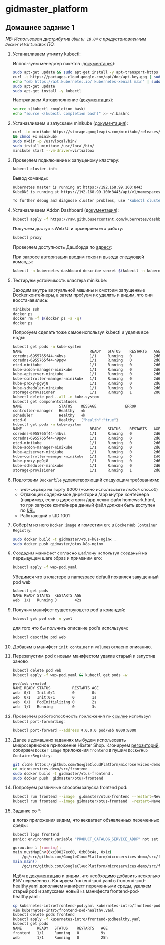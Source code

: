 # gidmaster_platform

## Домашнее задание 1

*NB: Использован дистрибутив `Ubuntu 18.04` с предустановленным `Docker` и `VirtualBox` ПО.*

1. Устанавливаем утилиту kubectl:

    Используем менеджер пакетов ([документация](https://kubernetes.io/docs/tasks/tools/install-kubectl/)):

    ```bash
    sudo apt-get update && sudo apt-get install -y apt-transport-https
    curl -s https://packages.cloud.google.com/apt/doc/apt-key.gpg | sudo apt-key add -
    echo "deb https://apt.kubernetes.io/ kubernetes-xenial main" | sudo tee -a /etc/apt/sources.list.d/kubernetes.list
    sudo apt-get update
    sudo apt-get install -y kubectl
    ```

    Настраиваем Автодополнение ([документация](https://kubernetes.io/docs/reference/kubectl/cheatsheet/#kubectl-autocomplete)):

    ```bash
    source <(kubectl completion bash)
    echo "source <(kubectl completion bash)" >> ~/.bashrc
    ```

2. Устанавливаем и запускаем minikube ([документация](https://kubernetes.io/docs/tasks/tools/install-minikube/)):

    ```bash
    curl -Lo minikube https://storage.googleapis.com/minikube/releases/latest/minikube-linux-amd64 \
    && chmod +x minikube
    sudo mkdir -p /usr/local/bin/
    sudo install minikube /usr/local/bin/
    minikube start --vm-driver=virtualbox
    ```

3. Проверяем подключение к запущеному кластеру:

    ```bash
    kubectl cluster-info
    ```

    Вывод команды:

    ```bash
    Kubernetes master is running at https://192.168.99.100:8443
    KubeDNS is running at https://192.168.99.100:8443/api/v1/namespaces/kube-system/services/kube-dns:dns/proxy

    To further debug and diagnose cluster problems, use 'kubectl cluster-info dump'.
    ```

4. Устанавливаем Addon Dashboard ([документация](https://kubernetes.io/docs/tasks/access-application-cluster/web-ui-dashboard/)):

    ```bash
    kubectl apply -f https://raw.githubusercontent.com/kubernetes/dashboard/v2.0.0-beta8/aio/deploy/recommended.yaml
    ```

    Получаем доступ к Web UI и проверяем его работу:

    ```bash
    kubectl proxy
    ```

    Проверяем доступность Дашборда по [адресу](http://localhost:8001/api/v1/namespaces/kubernetes-dashboard/services/https:kubernetes-dashboard:/proxy/):

    При запросе авторизации вводим токен и вывода следующей команды:

    ```bash
    kubectl -n kubernetes-dashboard describe secret $(kubectl -n kubernetes-dashboard get secret | grep admin-user | awk '{print $1}')
    ```

5. Тестируем устойчивость кластера minikube:

    Заходим внутрь виртуальной машины и смотрим запущенные Docker контейнеры, а затем пробуем их удалить и видим, что они восстанавились:

    ```bash
    minikube ssh
    docker ps
    docker rm -f $(docker ps -a -q)
    docker ps
    ```

    Попробуем сделать тоже самое используя kubectl и удалив все ноды:

    ```bash
    kubectl get pods -n kube-system
    NAME                               READY   STATUS    RESTARTS   AGE
    coredns-6955765f44-h4bvs           1/1     Running   0          2d6h
    coredns-6955765f44-h9pqw           1/1     Running   0          2d6h
    etcd-minikube                      1/1     Running   0          2d6h
    kube-addon-manager-minikube        1/1     Running   0          2d6h
    kube-apiserver-minikube            1/1     Running   0          2d6h
    kube-controller-manager-minikube   1/1     Running   0          2d6h
    kube-proxy-pg9j8                   1/1     Running   0          2d6h
    kube-scheduler-minikube            1/1     Running   0          2d6h
    storage-provisioner                1/1     Running   1          2d6h
    kubectl delete pod --all -n kube-system
    kubectl get componentstatuses
    NAME                 STATUS    MESSAGE             ERROR
    controller-manager   Healthy   ok
    scheduler            Healthy   ok
    etcd-0               Healthy   {"health":"true"}  
    kubectl get pods -n kube-system
    NAME                               READY   STATUS    RESTARTS   AGE
    coredns-6955765f44-h4bvs           1/1     Running   0          2d6h
    coredns-6955765f44-h9pqw           1/1     Running   0          2d6h
    etcd-minikube                      1/1     Running   0          2d6h
    kube-addon-manager-minikube        1/1     Running   0          2d6h
    kube-apiserver-minikube            1/1     Running   0          2d6h
    kube-controller-manager-minikube   1/1     Running   0          2d6h
    kube-proxy-pg9j8                   1/1     Running   0          2d6h
    kube-scheduler-minikube            1/1     Running   0          2d6h
    storage-provisioner                1/1     Running   1          2d6h
    ```

6. Подготовим `Dockerfile` удовлетворяющий следующим требованиям:
    * web-сервер на порту 8000 (можно использовать любой способ)
    * Отдающий содержимое директории /app внутри контейнера (например, если в директории /app лежит файл homework.html, то при запуске контейнера данный файл должен быть доступен по [URL](http://localhost:8000/homework.html)
    * Работающий с UID 1001

7. Соберём из него `Docker image` и поместим его в `DockerHub Container Registry`:

    ```bash
    sudo docker build -t gidmaster/otus-k8s-nginx .
    sudo docker push gidmaster/otus-k8s-nginx
    ```

8. Создадим манифест согласно шаблону используя созданый на пердыдущем шаге образ и применим его:

    ```bash
    kubectl apply -f web-pod.yaml
    ```

    Убедимся что в кластере в namespace default появился запущенный pod web

    ```bash
    kubectl get pods
    NAME READY STATUS  RESTARTS AGE
    web  1/1   Running 0        42s
    ```

9. Получим манифест существующего pod'а командой:

    ```bash
    kubectl get pod web -o yaml
    ```

    для того что бы получить описание pod'а используем:

    ```bash
    kubectl describe pod web
    ```

10. Добавим в манифест `init container` и `volumes` огласно описанию.
11. Перезапустим pod с новым манифестом удалив старый и запустив заново:

    ```bash
    kubectl delete pod web
    kubectl apply -f web-pod.yaml && kubectl get pods -w

    pod/web created
    NAME READY STATUS          RESTARTS AGE
    web  0/1   Init:0/1        0        0s
    web  0/1   Init:0/1        0        1s
    web  0/1   PodInitializing 0        2s
    web  1/1   Running         0        3s
    ```

12. Проверяем работоспосбность приложения по [ссылке](http://localhost:8000/index.html) используя `kubectl port-forwarding`:

    ```bash
    kubectl port-forward --address 0.0.0.0 pod/web 8000:8000
    ```

13. Далее в домашних заданиях мы будем использовать микросервисное приложение Hipster Shop. Клонируем [репозиторий](https://github.com/GoogleCloudPlatform/microservices-demo), собираем `Docker image` приложения `frontend` и пушим  `DockerHub ContainerRegistry`:

    ```bash
    git clone https://github.com/GoogleCloudPlatform/microservices-demo
    cd microservices-demo/src/frontend
    sudo docker build -t gidmaster/otus-frontend .
    sudo docker push  gidmaster/otus-frontend
    ```

14. Попробуем различные способы запуска frontend pod:

    ```bash
    kubectl run frontend --image  gidmaster/otus-frontend --restart=Never
    kubectl run frontend --image gidmaster/otus-frontend  -restart=Never --dryrun -o yaml > frontend-pod.yaml
    ```

15. Задание со *:

    в логах приложения видим, что нехватает объявленных переменных среды:

    ```bash
    kubectl logs frontend
    panic: environment variable "PRODUCT_CATALOG_SERVICE_ADDR" not set

    goroutine 1 [running]:
    main.mustMapEnv(0xc00027ec60, 0xb03c4a, 0x1c)
        /go/src/github.com/GoogleCloudPlatform/microservices-demo/src/frontendmain.go:248 +0x10e
    main.main()
        /go/src/github.com/GoogleCloudPlatform/microservices-demo/src/frontend/main.go:106 +0x3e9
    ```

    Идём в [документацию](https://github.com/GoogleCloudPlatform/microservices-demo/blob/master/kubernetes-manifests/frontend.yaml) и видим, что необходимо добавить несколько ENV переменных. Копируем frontend-pod.yaml в frontend-pod-healthy.yaml дополняем манифест переменными среды, удаляем старый pod и запускаем новый из манифеста frontend-pod-healthy.yaml:

    ```bash
    cp kubernetes-intro/frontend-pod.yaml kubernetes-intro/frontend-pod-healthy.yaml
    vim kubernetes-intro/frontend-pod-healthy.yaml
    kubectl delete pods frontend
    kubectl apply -f kubernetes-intro/frontend-podhealthy.yaml
    kubectl get pods
    NAME       READY   STATUS    RESTARTS   AGE
    frontend   1/1     Running   0          9s
    web        1/1     Running   0          25h
    ```
